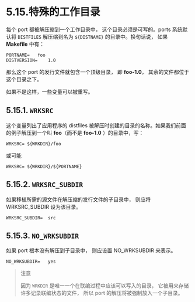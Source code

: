 # 5.15.特殊的工作目录

每个 port 都被解压缩到一个工作目录中， 这个目录必须是可写的。ports 系统默认将 `DISTFILES` 解压缩到名为 `${DISTNAME}` 的目录中。换句话说， 如果 **Makefile** 中有：

```shell-sessionl
PORTNAME=	foo
DISTVERSION=	1.0
```

那么这个 port 的发行文件就包含一个顶级目录， 即 **foo-1.0**， 其余的文件都位于这个目录之下。

如果不是这样，一些变量可以被重写。

## 5.15.1. `WRKSRC`

这个变量列出了应用程序的 distfiles 被解压时创建的目录的名称。如果我们前面的例子解压到一个叫 **foo**（而不是 **foo-1.0** ）的目录中，写：

```shell-sessionl
WRKSRC=	${WRKDIR}/foo
```

或可能

```shell-sessionl
WRKSRC=	${WRKDIR}/${PORTNAME}
```

## 5.15.2. `WRKSRC_SUBDIR`

如果移植所需的源文件在解压缩的发行文件的子目录中， 则应将 WRKSRC_SUBDIR 设为该目录。

```shell-sessionl
WRKSRC_SUBDIR=	src
```

## 5.15.3. `NO_WRKSUBDIR`

如果 port 根本没有解压到子目录中， 则应设置 NO_WRKSUBDIR 来表示。

```shell-sessionl
NO_WRKSUBDIR=	yes
```

> 注意
>
> 因为 `WRKDIR` 是唯一一个在联编过程中应该可以写入的目录， 它被用来存储许多记录联编状态的文件， 所以 port 的解压将被强制放入一个子目录。

